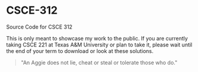 # CSCE-312
Source Code for CSCE 312

This is only meant to showcase my work to the public. If you are currently taking CSCE 221 at Texas A&M University or plan to take it, please wait until the end of your term to download or look at these solutions.

> "An Aggie does not lie, cheat or steal or tolerate those who do."
